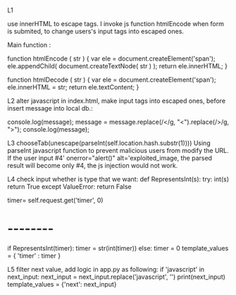 L1

use innerHTML to escape <script> </script> tags.
I invoke js function htmlEncode when form is submited, to 
change users's input tags into escaped ones.

Main function :

function htmlEncode ( str ) {
 var ele = document.createElement('span');
 ele.appendChild( document.createTextNode( str ) );
 return ele.innerHTML;
}


function htmlDecode ( str ) {
 var ele = document.createElement('span');
 ele.innerHTML = str;
 return ele.textContent;
}


L2
alter javascript in index.html,
make input tags into escaped ones, before insert message into local db.:


console.log(message);
message = message.replace(/</g, "&lt;").replace(/>/g, "&gt;");
console.log(message);


L3
chooseTab(unescape(parseInt(self.location.hash.substr(1))))
Using parseInt javascript function to prevent malicious users from modify the URL.
 If the user input #4' onerror="alert()" alt='exploited_image, 
 the parsed result will become only #4, the js injection would not work.


L4
check input whether is type that we want:
def RepresentsInt(s):
    try: 
        int(s)
        return True
    except ValueError:
        return False

timer= self.request.get('timer', 0)
# --------
if RepresentsInt(timer):
    timer = str(int(timer))
else:
    timer = 0
template_values = { 'timer' : timer }


L5 
filter next value, add logic in app.py as following:
if 'javascript' in next_input:
    next_input = next_input.replace('javascript', '')
    print(next_input)
template_values = {'next': next_input}

